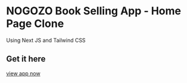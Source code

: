# NOGOZO Book Selling App - Home Page Clone

Using Next JS and Tailwind CSS

## Get it here

[view app now]('')
